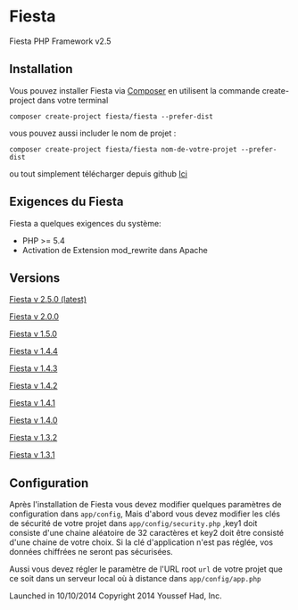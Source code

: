 # Fiesta
Fiesta PHP Framework v2.5

## Installation

Vous pouvez installer Fiesta via [Composer](https://getcomposer.org/) en utilisent la commande create-project dans votre terminal

	composer create-project fiesta/fiesta --prefer-dist

vous pouvez aussi includer le nom de projet :

	composer create-project fiesta/fiesta nom-de-votre-projet --prefer-dist
	
ou tout simplement télécharger depuis github [Ici](https://github.com/fiesta-framework/Fiesta/archive/master.zip)
	
## Exigences du Fiesta

Fiesta a quelques exigences du système:
* PHP >= 5.4
* Activation de Extension mod_rewrite dans Apache

## Versions
 
 [Fiesta v 2.5.0 (latest)](https://github.com/fiesta-framework/Fiesta/tree/master)

 [Fiesta v 2.0.0](https://github.com/fiesta-framework/Fiesta/tree/2.0.0)

 [Fiesta v 1.5.0](https://github.com/fiesta-framework/Fiesta/tree/1.5.0)
 
 [Fiesta v 1.4.4](https://github.com/fiesta-framework/Fiesta/tree/1.4.4)
 
 [Fiesta v 1.4.3](https://github.com/fiesta-framework/Fiesta/tree/1.4.3)
 
 [Fiesta v 1.4.2](https://github.com/fiesta-framework/Fiesta/tree/1.4.2)
 
 [Fiesta v 1.4.1](https://github.com/fiesta-framework/Fiesta/tree/1.4.1)
 
 [Fiesta v 1.4.0](https://github.com/fiesta-framework/Fiesta/tree/1.4.0)
 
 [Fiesta v 1.3.2](https://github.com/fiesta-framework/Fiesta/tree/1.3.2)
 
 [Fiesta v 1.3.1](https://github.com/fiesta-framework/Fiesta/tree/1.3.1)

## Configuration

Après l'installation de Fiesta vous devez modifier quelques paramètres de configuration dans `app/config`, Mais d'abord vous devez modifier les clés de sécurité de votre projet dans `app/config/security.php` ,key1 doit consiste d'une chaine aléatoire de 32 caractères et key2 doit être consisté d'une chaine de votre choix. Si la clé d'application n'est pas réglée, vos données chiffrées ne seront pas sécurisées.

Aussi vous devez régler le paramètre de l'URL root `url` de votre projet que ce soit dans un serveur local où à distance dans `app/config/app.php`

Launched in 10/10/2014
Copyright 2014 Youssef Had, Inc.
